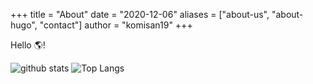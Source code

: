 +++
title = "About"
date = "2020-12-06"
aliases = ["about-us", "about-hugo", "contact"]
author = "komisan19"
+++

Hello 🌎!

![github stats](https://github-readme-stats.vercel.app/api?username=komisan19&theme=gotham&show_icons=true&count_private=true&line_height=40)
![Top Langs](https://github-readme-stats.vercel.app/api/top-langs/?username=komisan19&theme=gotham)
